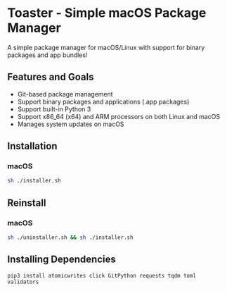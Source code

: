 # Toaster - Simple macOS Package Manager

A simple package manager for macOS/Linux with support for binary packages and app bundles!

## Features and Goals

- Git-based package management
- Support binary packages and applications (.app packages)
- Support built-in Python 3
- Support x86_64 (x64) and ARM processors on both Linux and macOS
- Manages system updates on macOS

## Installation

### macOS

```bash
sh ./installer.sh
```

## Reinstall

### macOS

```bash
sh ./uninstaller.sh && sh ./installer.sh
```

## Installing Dependencies

`pip3 install atomicwrites click GitPython requests tqdm toml validators`
